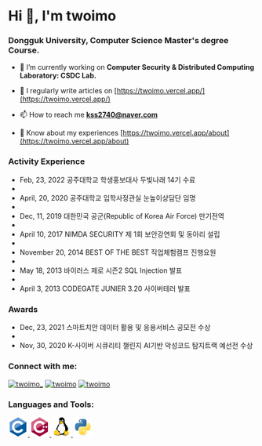 <h1 align="left">Hi 👋, I'm twoimo</h1>
<h3 align="left">Dongguk University, Computer Science Master's degree Course.</h3>

- 🔭 I’m currently working on **Computer Security & Distributed Computing Laboratory: CSDC Lab.**

- 📝 I regularly write articles on [https://twoimo.vercel.app/](https://twoimo.vercel.app/)

- 📫 How to reach me **kss2740@naver.com**

- 📄 Know about my experiences [https://twoimo.vercel.app/about](https://twoimo.vercel.app/about)

<h3 align="left">Activity Experience</h3>

- Feb, 23, 2022 공주대학교 학생홍보대사 두빛나래 14기 수료
- 
- April, 20, 2020 공주대학교 입학사정관실 눈높이상담단 임명
- 
- Dec, 11, 2019 대한민국 공군(Republic of Korea Air Force) 만기전역
- 
- April 10, 2017 NIMDA SECURITY 제 1회 보안강연회 및 동아리 설립
- 
- November 20, 2014 BEST OF THE BEST 직업체험캠프 진행요원
- 
- May 18, 2013 바이러스 제로 시즌2 SQL Injection 발표
- 
- April 3, 2013 CODEGATE JUNIER 3.20 사이버테러 발표

<h3 align="left">Awards</h3>

- Dec, 23, 2021 스마트치안 데이터 활용 및 응용서비스 공모전 수상
- 
- Nov, 30, 2020 K-사이버 시큐리티 챌린지 AI기반 악성코드 탐지트랙 예선전 수상

<h3 align="left">Connect with me:</h3>
<p align="left">
<a href="https://twitter.com/twoimo_" target="blank"><img align="center" src="https://raw.githubusercontent.com/rahuldkjain/github-profile-readme-generator/master/src/images/icons/Social/twitter.svg" alt="twoimo_" height="30" width="40" /></a>
<a href="https://fb.com/twoimo" target="blank"><img align="center" src="https://raw.githubusercontent.com/rahuldkjain/github-profile-readme-generator/master/src/images/icons/Social/facebook.svg" alt="twoimo" height="30" width="40" /></a>
<a href="https://instagram.com/twoimo" target="blank"><img align="center" src="https://raw.githubusercontent.com/rahuldkjain/github-profile-readme-generator/master/src/images/icons/Social/instagram.svg" alt="twoimo" height="30" width="40" /></a>
</p>

<h3 align="left">Languages and Tools:</h3>
<p align="left"> <a href="https://www.cprogramming.com/" target="_blank" rel="noreferrer"> <img src="https://raw.githubusercontent.com/devicons/devicon/master/icons/c/c-original.svg" alt="c" width="40" height="40"/> </a> <a href="https://www.w3schools.com/cpp/" target="_blank" rel="noreferrer"> <img src="https://raw.githubusercontent.com/devicons/devicon/master/icons/cplusplus/cplusplus-original.svg" alt="cplusplus" width="40" height="40"/> </a> <a href="https://www.linux.org/" target="_blank" rel="noreferrer"> <img src="https://raw.githubusercontent.com/devicons/devicon/master/icons/linux/linux-original.svg" alt="linux" width="40" height="40"/> </a> <a href="https://www.python.org" target="_blank" rel="noreferrer"> <img src="https://raw.githubusercontent.com/devicons/devicon/master/icons/python/python-original.svg" alt="python" width="40" height="40"/> </a> </p>
